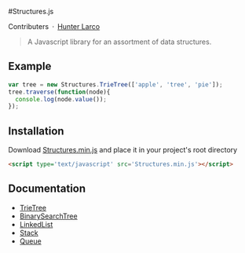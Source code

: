 #Structures.js

Contributers&ensp;·&ensp;[Hunter Larco](http://larcolabs.com)

> A Javascript library for an assortment of data structures.

## Example

```javascript
var tree = new Structures.TrieTree(['apple', 'tree', 'pie']);
tree.traverse(function(node){
  console.log(node.value());
});
```

## Installation
Download [Structures.min.js](./build/Structures.min.js) and place it in your project's root directory
```html
<script type='text/javascript' src='Structures.min.js'></script>
```

## Documentation

* [TrieTree](./docs/TrieTree.md)
* [BinarySearchTree](./docs/BinarySearchTree.md)
* [LinkedList](./docs/LinkedList.md)
* [Stack](./docs/Stack.md)
* [Queue](./docs/Queue.md)